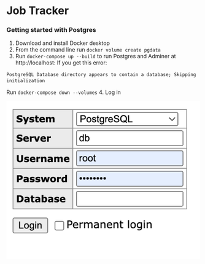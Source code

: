 # Job Tracker

### Getting started with Postgres

1. Download and install Docker desktop
2. From the command line run `docker volume create pgdata`
3. Run `docker-compose up --build` to run Postgres and Adminer at http://localhost:
   If you get this error:

  ```
  PostgreSQL Database directory appears to contain a database; Skipping initialization
  ```

   Run `docker-compose down --volumes`
4. Log in

![pglogin](./pglogin.png)